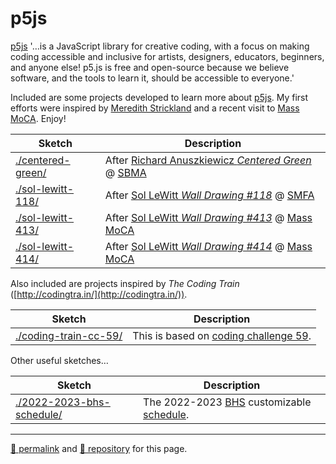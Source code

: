 # p5js
[p5js](https://p5js.org/) '&hellip;is a JavaScript library for creative coding, with a focus on making coding accessible and inclusive for artists, designers, educators, beginners, and anyone else! p5.js is free and open-source because we believe software, and the tools to learn it, should be accessible to everyone.'

Included are some projects developed to learn more about [p5js](https://p5js.org/). My first efforts were inspired by [Meredith Strickland](https://medium.com/@mere.strickland/create-your-own-sol-lewitt-with-p5-js-165cdeda2d88) and a recent visit to [Mass MoCA](https://photos.app.goo.gl/tp3ox1XT4pzBiW37A). Enjoy!

| Sketch | Description |
| --- | --- |
| [./centered-green/](https://psb-david-petty.github.io/p5js/centered-green/) | After [Richard Anuszkiewicz *Centered Green*](https://collections.sbma.net/objects/4870/centered-green) @ [SBMA](https://sbma.net/) |
| [./sol-lewitt-118/](https://psb-david-petty.github.io/p5js/sol-lewitt-118/) | After [Sol LeWitt *Wall Drawing #118*](https://observer.com/2012/10/here-are-the-instructions-for-sol-lewitts-1971-wall-drawing-for-the-school-of-the-mfa-boston/) @ [SMFA](https://vimeo.com/49921870) |
| [./sol-lewitt-413/](https://psb-david-petty.github.io/p5js/sol-lewitt-413/) | After [Sol LeWitt *Wall Drawing #413*](https://massmoca.org/event/walldrawing413/) @ [Mass MoCA](https://massmoca.org/sol-lewitt/) |
| [./sol-lewitt-414/](https://psb-david-petty.github.io/p5js/sol-lewitt-414/) | After [Sol LeWitt *Wall Drawing #414*](https://massmoca.org/event/walldrawing414/) @ [Mass MoCA](https://massmoca.org/sol-lewitt/) |

Also included are projects inspired by *The Coding Train* ([http://codingtra.in/](http://codingtra.in/)).

| Sketch | Description |
| --- | --- |
| [./coding-train-cc-59/](https://psb-david-petty.github.io/p5js/coding-train-cc-59/) | This is based on [coding challenge 59](https://thecodingtrain.com/CodingChallenges/059-steering-text-paths.html). |

Other useful sketches&hellip;

| Sketch | Description |
| --- | --- |
| [./2022-2023-bhs-schedule/](https://psb-david-petty.github.io/p5js/2022-2023-bhs-schedule/doc.html) | The 2022-2023 [BHS](https://bhs.brookline.k12.ma.us/) customizable [schedule](https://psb-david-petty.github.io/p5js/2022-2023-bhs-schedule/). |

<hr>

[&#128279; permalink](https://psb-david-petty.github.io/p5js/) and [&#128297; repository](https://github.com/psb-david-petty/p5js/) for this page.
